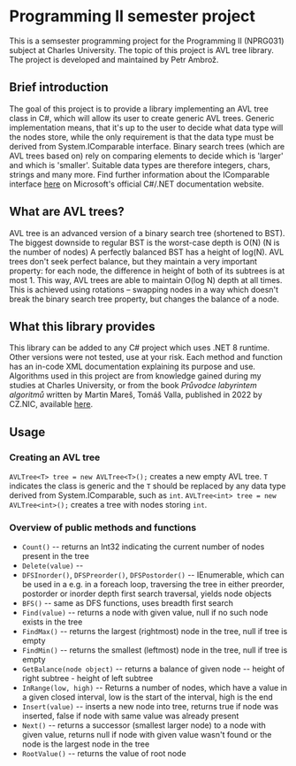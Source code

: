 # Programming II semester project

This is a semsester programming project for the Programming II (NPRG031) subject at Charles University.
The topic of this project is AVL tree library.
The project is developed and maintained by Petr Ambrož.

## Brief introduction

The goal of this project is to provide a library implementing an AVL tree class in C#, which will allow its user to
create generic AVL trees. Generic implementation means, that it's up to the user to decide what data type will the nodes
store, while the only requirement is that the data type must be derived from System.IComparable interface. Binary search
trees (which are AVL trees based on) rely on comparing elements to decide which is 'larger' and which is 'smaller'.
Suitable data types are therefore integers, chars, strings and many more. Find further information about the IComparable
interface [here](https://learn.microsoft.com/en-us/dotnet/api/system.icomparable?view=net-8.0) on Microsoft's official
C#/.NET documentation website.

## What are AVL trees?

AVL tree is an advanced version of a binary search tree (shortened to BST). The biggest downside to regular BST is the
worst-case depth is O(N) (N is the number of nodes) A perfectly balanced BST has a height of log(N). AVL trees don't
seek perfect balance, but they maintain a very important property: for each node, the difference in height of both of
its subtrees is at most 1. This way, AVL trees are able to maintain O(log N) depth at all times.
This is achieved using rotations – swapping nodes in a way which doesn't break the binary search tree property, but
changes the balance of a node.

## What this library provides

This library can be added to any C# project which uses .NET 8 runtime. Other versions were not tested, use at your risk.
Each method and function has an in-code XML documentation explaining its purpose and use.
Algorithms used in this project are from knowledge gained during my studies at Charles University, or from the book
*Průvodce labyrintem algoritmů* written by Martin Mareš, Tomáš Valla, published in 2022 by CZ.NIC, available
[here](http://pruvodce.ucw.cz).

## Usage

### Creating an AVL tree

`AVLTree<T> tree = new AVLTree<T>();` creates a new empty AVL tree. `T` indicates the class is generic and the `T`
should be replaced by any data type derived from System.IComparable, such as `int`.
`AVLTree<int> tree = new AVLTree<int>();` creates a tree with nodes storing `int`.

### Overview of public methods and functions
* `Count()` -- returns an Int32 indicating the current number of nodes present in the tree
* `Delete(value)` --
* `DFSInorder()`, `DFSPreorder()`, `DFSPostorder()` -- IEnumerable, which can be used in a e.g. in a foreach loop, traversing the tree in either preorder, postorder or inorder depth first search traversal, yields node objects
* `BFS()` -- same as DFS functions, uses breadth first search
* `Find(value)` -- returns a node with given value, null if no such node exists in the tree
* `FindMax()` -- returns the largest (rightmost) node in the tree, null if tree is empty
* `FindMin()` -- returns the smallest (leftmost) node in the tree, null if tree is empty
* `GetBalance(node object)` -- returns a balance of given node -- height of right subtree - height of left subtree
* `InRange(low, high)` --  Returns a number of nodes, which have a value in a given closed interval, low is the start of the interval, high is the end
* `Insert(value)` -- inserts a new node into tree, returns true if node was inserted, false if node with same value was already present
* `Next()` -- returns a successor (smallest larger node) to a node with given value, returns null if node with given value wasn't found or the node is the largest node in the tree
* `RootValue()` -- returns the value of root node

